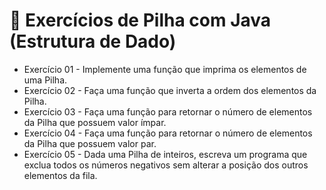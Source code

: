 # 📝 Exercícios de Pilha com Java (Estrutura de Dado)

- Exercício 01 - Implemente uma função que imprima os elementos de uma Pilha.
- Exercício 02 - Faça uma função que inverta a ordem dos elementos da Pilha.
- Exercício 03 - Faça uma função para retornar o número de elementos da Pilha que possuem valor ímpar.
- Exercício 04 - Faça uma função para retornar o número de elementos da Pilha que possuem valor par.
- Exercício 05 - Dada uma Pilha de inteiros, escreva um programa que exclua todos os números negativos sem alterar a posição dos outros elementos da fila.
